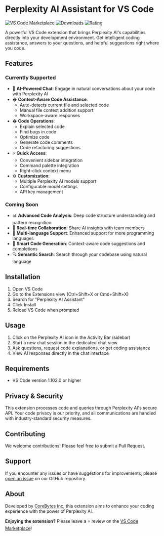 # Perplexity AI Assistant for VS Code

[![VS Code Marketplace](https://img.shields.io/visual-studio-marketplace/v/corebytes.perplexity-ai-assistant.svg)](https://marketplace.visualstudio.com/items?itemName=corebytes.perplexity-ai-assistant)
[![Downloads](https://img.shields.io/visual-studio-marketplace/d/corebytes.perplexity-ai-assistant.svg)](https://marketplace.visualstudio.com/items?itemName=corebytes.perplexity-ai-assistant)
[![Rating](https://img.shields.io/visual-studio-marketplace/r/corebytes.perplexity-ai-assistant.svg)](https://marketplace.visualstudio.com/items?itemName=corebytes.perplexity-ai-assistant)

A powerful VS Code extension that brings Perplexity AI's capabilities directly into your development environment. Get intelligent coding assistance, answers to your questions, and helpful suggestions right where you code.

## Features

### Currently Supported
- 🤖 **AI-Powered Chat**: Engage in natural conversations about your code with Perplexity AI
- � **Context-Aware Code Assistance**: 
  - Auto-detects current file and selected code
  - Manual file context addition support
  - Workspace-aware responses
- �️ **Code Operations**:
  - Explain selected code
  - Find bugs in code
  - Optimize code
  - Generate code comments
  - Code refactoring suggestions
- ⚡ **Quick Access**:
  - Convenient sidebar integration
  - Command palette integration
  - Right-click context menu
- ⚙️ **Customization**:
  - Multiple Perplexity AI models support
  - Configurable model settings
  - API key management

### Coming Soon
- 📊 **Advanced Code Analysis**: Deep code structure understanding and pattern recognition
- 🔄 **Real-time Collaboration**: Share AI insights with team members
- 📱 **Multi-language Support**: Enhanced support for more programming languages
- 🎯 **Smart Code Generation**: Context-aware code suggestions and completions
- 🔍 **Semantic Search**: Search through your codebase using natural language

## Installation

1. Open VS Code
2. Go to the Extensions view (Ctrl+Shift+X or Cmd+Shift+X)
3. Search for "Perplexity AI Assistant"
4. Click Install
5. Reload VS Code when prompted

## Usage

1. Click on the Perplexity AI icon in the Activity Bar (sidebar)
2. Start a new chat session in the dedicated chat view
3. Ask questions, request code explanations, or get coding assistance
4. View AI responses directly in the chat interface

## Requirements

- VS Code version 1.102.0 or higher

## Privacy & Security

This extension processes code and queries through Perplexity AI's secure API. Your code privacy is our priority, and all communications are handled with industry-standard security measures.

## Contributing

We welcome contributions! Please feel free to submit a Pull Request.

## Support

If you encounter any issues or have suggestions for improvements, please [open an issue](https://github.com/CoreBytesInc/perplexity-ai-assistant/issues) on our GitHub repository.

## About

Developed by [CoreBytes Inc](https://github.com/CoreBytesInc), this extension aims to enhance your coding experience with the power of Perplexity AI.

**Enjoying the extension?** Please leave a ⭐ review on the [VS Code Marketplace](https://marketplace.visualstudio.com/items?itemName=corebytes.perplexity-ai-assistant)!
